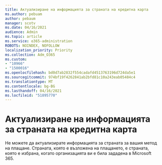 ```yaml
---
title: Актуализиране на информацията за страната на кредитна карта
ms.author: pebuam
author: pebaum
manager: scotv
ms.date: 04/16/2021
audience: Admin
ms.topic: article
ms.service: o365-administration
ROBOTS: NOINDEX, NOFOLLOW
localization_priority: Priority
ms.collection: Adm_O365
ms.custom:
- "10966"
- "1500016"
ms.openlocfilehash: bd0d7ab2832f554cadafd4513763196d724da5e1
ms.sourcegitcommit: 974bf19f4262841ab2bfd81c10a243eab05484c4
ms.translationtype: MT
ms.contentlocale: bg-BG
ms.lasthandoff: 04/16/2021
ms.locfileid: "51895770"
---
```

# <a name="update-credit-card-country-information"></a>Актуализиране на информацията за страната на кредитна карта

Не можете да актуализирате информацията за страната за вашия метод на плащане. Страната, която е възложена на плащането, е страната, която е избрана, когато организацията ви е била зададена в Microsoft 365. 